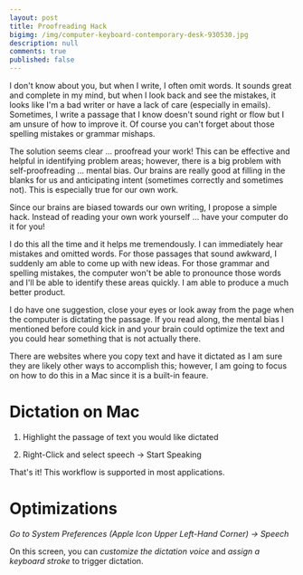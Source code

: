 ```yaml
---
layout: post
title: Proofreading Hack
bigimg: /img/computer-keyboard-contemporary-desk-930530.jpg
description: null
comments: true
published: false
---
```


I don't know about you, but when I write, I often omit words.  It sounds great and complete in my mind, but when I look back and see the mistakes, it looks like I'm a bad writer or have a lack of care (especially in emails).  Sometimes, I write a passage that I know doesn't sound right or flow but I am unsure of how to improve it.  Of course you can't forget about those spelling mistakes or grammar mishaps.

The solution seems clear ... proofread your work!  This can be effective and helpful in identifying problem areas; however, there is a big problem with self-proofreading ... mental bias.  Our brains are really good at filling in the blanks for us and anticipating intent (sometimes correctly and sometimes not).  This is especially true for our own work.

Since our brains are biased towards our own writing, I propose a simple hack.  Instead of reading your own work yourself ... have your computer do it for you!

I do this all the time and it helps me tremendously.  I can immediately hear mistakes and omitted words.  For those passages that sound awkward, I suddenly am able to come up with new ideas.  For those grammar and spelling mistakes, the computer won't be able to pronounce those words and I'll be able to identify these areas quickly.  I am able to produce a much better product.

I do have one suggestion, close your eyes or look away from the page when the computer is dictating the passage.  If you read along, the mental bias I mentioned before could kick in and your brain could optimize the text and you could hear something that is not actually there.
 
There are websites where you copy text and have it dictated as I am sure they are likely other ways to accomplish this; however, I am going to focus on how to do this in a Mac since it is a built-in feaure.

# Dictation on Mac
1. Highlight the passage of text you would like dictated

1. Right-Click and select speech -> Start Speaking

That's it!  This workflow is supported in most applications.  
# Optimizations
_Go to System Preferences (Apple Icon Upper Left-Hand Corner) -> Speech_

On this screen, you can *customize the dictation voice* and *assign a keyboard stroke* to trigger dictation.